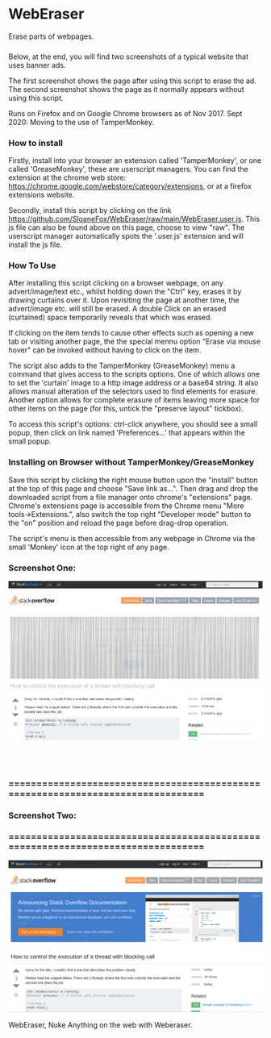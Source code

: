 # WebEraser
Erase parts of webpages.

###
Below, at the end, you will find two screenshots of a typical website that uses banner ads.

The first screenshot shows the page after using this script to erase the ad.  
The second screenshot shows the page as it normally appears without using this script.

Runs on Firefox and on Google Chrome browsers as of Nov 2017. 
Sept 2020: Moving to the use of TamperMonkey.

### How to install

Firstly, install into your browser an extension called 'TamperMonkey', or one called 'GreaseMonkey', these are userscript managers.  You can find the extension at the chrome web store: https://chrome.google.com/webstore/category/extensions, or at a firefox extensions website.

Secondly, install this script by clicking on the link https://github.com/SloaneFox/WebEraser/raw/main/WebEraser.user.js.
This js file can also be found above on this page, choose to view "raw".  The userscript manager automatically spots the '.user.js' extension and will install the js file.

### How To Use
After installing this script clicking on a browser webpage, on any advert/image/text etc., whilst holding down the "Ctrl" key, erases it by drawing curtains over it.  Upon revisiting the page at another time, the advert/image etc. will still be erased.  A double Click on an erased (curtained) space temporarily reveals that which was erased.

If clicking on the item tends to cause other effects such as opening a new tab or visiting another page, the the 
special mennu option "Erase via mouse hover" can be invoked without having to click on the item.

The script also adds to the TamperMonkey (GreaseMonkey) menu a command that gives access to the scripts options.  One of which allows one to set the 'curtain' image to a http image address or a base64 string.  It also allows manual alteration of the selectors used to find elements for erasure.  Another option allows for complete erasure of items leaving more space for other items on the page (for this, untick the "preserve layout" tickbox).

To access this script's options: ctrl-click anywhere, you should see a small popup, then click on link named 'Preferences...' that appears within the small popup.  

### Installing on Browser without TamperMonkey/GreaseMonkey

Save this script by clicking the right mouse button upon the "install" button at the top of this page and choose "Save link as...".  Then drag and drop the downloaded script from a file manager onto chrome's "extensions" page. Chrome's extensions page is accessible from the Chrome menu "More tools->Extensions.", also switch the top right "Developer mode" button to the "on" position and reload the page before drag-drop operation.

The script's menu is then accessible from any webpage in Chrome via the small 'Monkey' icon at the top right of any page.

### Screenshot One:
![Large banner ad at the StackOverflow website has been erased whilst preserving layout](https://github.com/SloaneFox/imgstore/raw/master/StackoverflowCurtainedAd.png "Large banner ad at stack overflow has been erased whilst preserving layout")
<br><br><br><br>

### ================================================================================
### Screenshot Two:
### ================================================================================

![Stackoverflow as it normally is with banner ad.](https://github.com/SloaneFox/imgstore/raw/master/StackoverflowWithAd.png "StackOverflow as it normally appears.")

WebEraser, Nuke Anything on the web with Weberaser.
